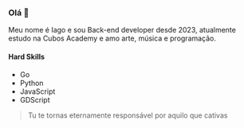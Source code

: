 ### Olá 👋
Meu nome é Iago e sou Back-end developer desde 2023, atualmente estudo na Cubos Academy e amo arte, música e programação.

#### Hard Skills
- Go
- Python
- JavaScript
- GDScript

> Tu te tornas eternamente responsável por aquilo que cativas
<!--
**FoxCheeze/FoxCheeze** is a ✨ _special_ ✨ repository because its `README.md` (this file) appears on your GitHub profile.

Here are some ideas to get you started:

- 🔭 I’m currently working on ...
- 🌱 I’m currently learning ...
- 👯 I’m looking to collaborate on ...
- 🤔 I’m looking for help with ...
- 💬 Ask me about ...
- 📫 How to reach me: ...
- 😄 Pronouns: ...
- ⚡ Fun fact: ...
-->
